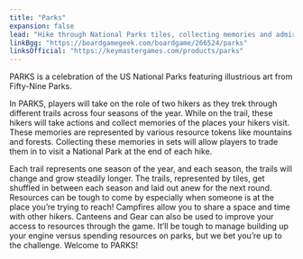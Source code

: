 ```yaml
---
title: "Parks"
expansion: false
lead: "Hike through National Parks tiles, collecting memories and admiring gorgeous scenery."
linkBgg: "https://boardgamegeek.com/boardgame/266524/parks"
linksOfficial: "https://keymastergames.com/products/parks"
---
```


PARKS is a celebration of the US National Parks featuring illustrious art from Fifty-Nine Parks.

In PARKS, players will take on the role of two hikers as they trek through different trails across four seasons of the year. While on the trail, these hikers will take actions and collect memories of the places your hikers visit. These memories are represented by various resource tokens like mountains and forests. Collecting these memories in sets will allow players to trade them in to visit a National Park at the end of each hike.

Each trail represents one season of the year, and each season, the trails will change and grow steadily longer. The trails, represented by tiles, get shuffled in between each season and laid out anew for the next round. Resources can be tough to come by especially when someone is at the place you’re trying to reach! Campfires allow you to share a space and time with other hikers. Canteens and Gear can also be used to improve your access to resources through the game. It’ll be tough to manage building up your engine versus spending resources on parks, but we bet you’re up to the challenge. Welcome to PARKS!
